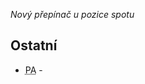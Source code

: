 ﻿---
categories: [fenix]
layout: fenix
---
*Nový přepínač u pozice spotu*

## Ostatní
<ul>
<li><abbr title="Postanalýza">PA</abbr> - </li>
</ul>